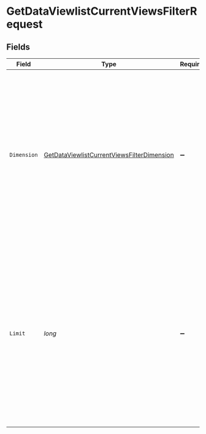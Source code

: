 # GetDataViewlistCurrentViewsFilterRequest


## Fields

| Field                                                                                                                                                                                                                                    | Type                                                                                                                                                                                                                                     | Required                                                                                                                                                                                                                                 | Description                                                                                                                                                                                                                              | Example                                                                                                                                                                                                                                  |
| ---------------------------------------------------------------------------------------------------------------------------------------------------------------------------------------------------------------------------------------- | ---------------------------------------------------------------------------------------------------------------------------------------------------------------------------------------------------------------------------------------- | ---------------------------------------------------------------------------------------------------------------------------------------------------------------------------------------------------------------------------------------- | ---------------------------------------------------------------------------------------------------------------------------------------------------------------------------------------------------------------------------------------- | ---------------------------------------------------------------------------------------------------------------------------------------------------------------------------------------------------------------------------------------- |
| `Dimension`                                                                                                                                                                                                                              | [GetDataViewlistCurrentViewsFilterDimension](../../Models/Requests/GetDataViewlistCurrentViewsFilterDimension.md)                                                                                                                        | :heavy_minus_sign:                                                                                                                                                                                                                       | The dimension to group and breakdown the concurrent viewers data by.<br/>This determines how the results will be categorized and aggregated.<br/>Choose from geographic, content, technical, or behavioral dimensions.<br/>              | country                                                                                                                                                                                                                                  |
| `Limit`                                                                                                                                                                                                                                  | *long*                                                                                                                                                                                                                                   | :heavy_minus_sign:                                                                                                                                                                                                                       | Maximum number of results to return. Controls the number of dimension values<br/>that will be included in the response. Useful for pagination and performance.<br/>Higher limits provide more detailed breakdowns but may impact response time.<br/> | 10                                                                                                                                                                                                                                       |